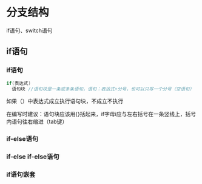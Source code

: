 # 分支结构
if语句、switch语句
## if语句
### if语句
```C
if(表达式)
  语句块 //语句块是一条或多条语句，语句：表达式+分号，也可以只写一个分号（空语句）
```
如果（）中表达式成立执行语句块，不成立不执行

在编写时建议：语句块应该用{}括起来，if字母i应与左右括号在一条竖线上，括号内语句往右缩进（tab键）
### if-else语句
### if-else if-else语句
### if语句嵌套
